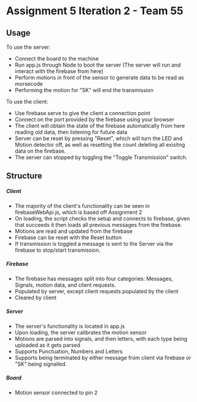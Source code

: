 # Assignment 5 Iteration 2 - Team 55

## Usage
To use the server:
  - Connect the board to the machine
  - Run app.js through Node to boot the server (The server will run and interact with the firebase from here)
  - Perform motions in front of the sensor to generate data to be read as morsecode
  - Performing the motion for "SK" will end the transmission
  
To use the client:
  - Use firebase serve to give the client a connection point  
  - Connect on the port provided by the firebase using your browser
  - The client will obtain the state of the firebase automatically from here reading old data, then listening for future data
  - Server can be reset by pressing "Reset", which will turn the LED and Motion detector off, as well as resetting the count deleting all exisitng data on the firebase.
  - The server can stopped by toggling the "Toggle Transmission" switch.
  
## Structure
##### Client
- The majority of the client's functionality can be seen in firebaseWebApi.js, which is based off Assignment 2
- On loading, the script checks the setup and connects to firebase, given that succeeds it then loads all previous messages from the firebase.
- Motions are read and updated from the firebase
- Firebase can be reset with the Reset button
- If transmission is toggled a message is sent to the Server via the firebase to stop/start transmission.

##### Firebase
- The firebase has messages split into four categories: Messages, Signals, motion data, and client requests.
- Populated by server, except client requests populated by the client
- Cleared by client

##### Server
- The server's functionality is located in app.js
- Upon loading, the server calibrates the motion sensor
- Motions are parsed into signals, and then letters, with each type being uploaded as it gets parsed
- Supports Punctuation, Numbers and Letters
- Supports being terminated by either message from client via firebase or "SK" being signalled.

##### Board
- Motion sensor connected to pin 2
